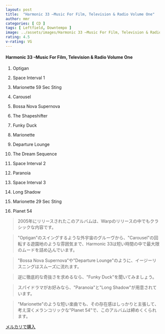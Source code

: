 ```yaml
---
layout: post
title:  "Harmonic 33 –Music For Film, Television & Radio Volume One"
author: mmr
categories: [ CD ]
tags: [ Leftfield, Downtempo ]
image: ../assets/images/Harmonic 33 –Music For Film, Television & Radio Volume One.jpg
rating: 4.5
v-rating: VG
---
```


#### Harmonic 33 –Music For Film, Television & Radio Volume One

1. Optigan

2. Space Interval 1

3. Marionette 59 Sec Sting

4. Carousel

5. Bossa Nova Supernova

6. The Shapeshifter

7. Funky Duck

8. Marionette

9. Departure Lounge

10. The Dream Sequence

11. Space Interval 2

12. Paranoia

13. Space Interval 3

14. Long Shadow

15. Marionette 29 Sec Sting

16. Pianet 54

> 2005年にリリースされたこのアルバムは、Warpのリリースの中でもクラシックな内容です。

> "Optigan"のスイングするような外宇宙のグルーヴから、"Carousel"の回転する遊園地のような雰囲気まで、Harmonic 33は短い時間の中で最大限のムードを詰め込んでいます。

> "Bossa Nova Supernova"や"Departure Lounge"のように、イージーリスニングはスムーズに流れます。

> 逆に徹底的な奇抜さを求めるなら、"Funky Duck"を聞いてみましょう。

> スパイドラマがお好みなら、"Paranoia"と"Long Shadow"が用意されています。

> "Marionette"のような短い楽曲でも、その存在感はしっかりと主張して、考え深くメランコリックな"Planet 54"で、このアルバムは締めくくられます。

[メルカリで購入](https://jp.mercari.com/sell/edit/m74819615393)
